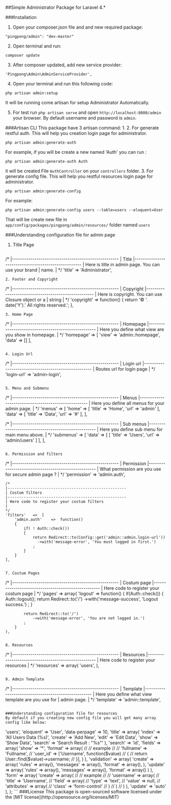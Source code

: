 ##Simple Administrator Package for Laravel 4.*

###Installation

1. Open your composer.json file and and new required package:

  ```
  "pingpong/admin": "dev-master"
  ```

2. Open terminal and run:

  ```
  composer update
  ```

3. After composer updated, add new service provider:

  ```
  'Pingpong\Admin\AdminServiceProvider',
  ```

4. Open your terminal and run this following code:
  
  ```
  php artisan admin:setup
  ```
  
  It will be running come artisan for setup Administrator Automatically. 
  
5. For test run `php artisan serve` and open `http://localhost:8000/admin` your browser.
   By default username and password is `admin`.

###Artisan CLI
This package have 3 artisan command:
1. 
2. For generate restful auth. This will help you creation login page for administrator.
  ```
  php artisan admin:generate-auth  
  ```
  For example, if you will be create a new named 'Auth' you can run :
  ```
  php artisan admin:generate-auth Auth
  ```
  it will be created File `AuthController` on your `controllers` folder.
3. For generate config file. This will help you restful resources login page for administrator.
  ```
  php artisan admin:generate-config  
  ```
  For example:
  ```
  php artisan admin:generate-config users --table=users --eloquent=User
  ```
  That will be create new file in `app/config/packages/pingpong/admin/resources/` folder named `users`  

###Understanding configuration file for admin page 
1. Title Page
   ```
  /*
	|----------------------------------------------------
	| Title
	|----------------------------------------------------
	| Here is title in admin page. You can use your brand
	| name.
	|
	*/
	'title'			=>	'Administrator',

   ```
2. Footer and Copyright
  ```
  /*
	|----------------------------------------------------
	| Copyright
	|----------------------------------------------------
	| Here is copyright. You can use Closure object or a
	| string
	|
	*/
	'copyright'		=>	function()
	{
		return '&COPY; '. date('Y').' All rights reserved.';
	},

  ```
3. Home Page

  ```
  /*
	|----------------------------------------------------
	| Homepage
	|----------------------------------------------------
	| Here you define what view are you show in homepage.
	|
	*/
	'homepage'		=>	[
		'view'	=>	'admin::homepage',
		'data'	=>	[]
	],
  ```
  
4. Login Url

  ```
  /*
	|----------------------------------------------------
	| Login url
	|----------------------------------------------------
	| Routes url for login page
	|
	*/
	'login-url'	=>	'admin-login',
  ```
  
5. Menu and Submenu

  ```
  /*
	|----------------------------------------------------
	| Menus
	|----------------------------------------------------
	| Here you define all menus for your admin page.
	|
	*/
	'menus'			=>	[
		'home'	=>	[
			'title'		=>	'Home',
			'url'		=>	'admin'
		],
		'data'	=>	[
			'title'		=>	'Data',
			'url'		=>	'#'
		],
	],

  /*
	|----------------------------------------------------
	| Sub menus
	|----------------------------------------------------
	| Here you define sub menu for main menu above.
	|
	*/
	'submenus'	=>	[
		'data'	=>	[
			[
				'title'	=>	'Users',
				'url'	=>	'admin/users'
			]
		],
	],
  ```
  
6. Permission and filters

  ```
  /*
	|----------------------------------------------------
	| Permission
	|----------------------------------------------------
	| What permission are you use for secure admin page ?
	|
	*/
	'permission'	=>	'admin.auth',

	/*
	|----------------------------------------------------
	| Costum filters
	|----------------------------------------------------
	| Here code to register your costum filters
	|
	*/
	'filters'	=>	[
		'admin.auth'	=>	function()
		{
			if( ! Auth::check())
			{
				return Redirect::to(Config::get('admin::admin.login-url'))
				  ->with('message-error', 'You must logged in first.')
				;
			}
		}
	],

  ```
  
7. Costum Pages

  ```
  /*
	|----------------------------------------------------
	| Costum page
	|----------------------------------------------------
	| Here code to register your costum page
	|
	*/
	'pages'	=>	array(
		'logout' 	=>	function()
		{
			if(Auth::check())
			{
				Auth::logout();
				return Redirect::to('/')
					->with('message-success', 'Logout success.')
				;
			}

			return Redirect::to('/')
				->with('message-error', 'You are not logged in.')
			;
		}
	),
  ```

8. Resources

  ```
  /*
	|----------------------------------------------------
	| Resources
	|----------------------------------------------------
	| Here code to register your resources
	|
	*/
	'resources'	=>	array(
		'users',
	),
  ```

9. Admin Template

  ```
  /*
	|----------------------------------------------------
	| Template
	|----------------------------------------------------
	| Here you define what view template are you use for
	| admin page. 
	|
	*/
	'template'	=>	'admin::template',
  ```

###Understanding configuration file for resources 
By default if you creating new config file you will get many array config like below:

```
<?php

return array(

	'table'     		=>  'users',

	'eloquent'  		=>  'User',

	'data-perpage'  	=>  10,

	'title'   		=>  array(
		'index'         =>  'All Users Data (%s)',
		'create'        =>  'Add New',
		'edit'          =>  'Edit Data',
		'show'          =>  'Show Data',
		'search'        =>  'Search Result : "%s"'
	),

	'search'  		=> 	'id',

	'fields'  		=> 	array(
		'show'		=>	'*',
		'format'	=>	array(
			//
			// example
			//
			// 	'fullname'	=>	'Fullname',
			// 	'user_id'	=>	['Username', function($value)
			// 	{
			// 		return User::find($value)->username;
			// 	}],

		)
	),

	'validation'	=>	array(
		'create'	=>	array(
			'rules'		=>	array(),
			'messages'	=>	array(),
			'format'	=>	array(),
		),
		'update'	=>	array(
			'rules'		=>	array(),
			'messages'	=>	array(),
			'format'	=>	array()
		)
	),

	'form'    		=>  array(
		'create'	=>	array(
			
			//
			// 	example
			//
			//	'username'	=>	array(
			//		'title'	=>	'Username',
			//		'field'	=>	array(
			//			'type'			=>	'text',
			//			'value'			=>	null,
			//			'attributes'	=>	array(
			//				'class'	=>	'form-control'
			//			)
			//		)
			//	)
		),
		'update'	=>	'auto'
	),
);
```
###License
This package is open-sourced software licensed under the [MIT license](http://opensource.org/licenses/MIT)
